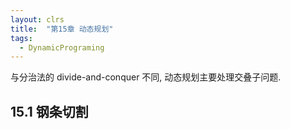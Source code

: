 ```yaml
---
layout: clrs
title:  "第15章 动态规划"
tags: 
  - DynamicPrograming
---
```


与分治法的 divide-and-conquer 不同, 动态规划主要处理交叠子问题.

## 15.1 钢条切割

```c++
```
